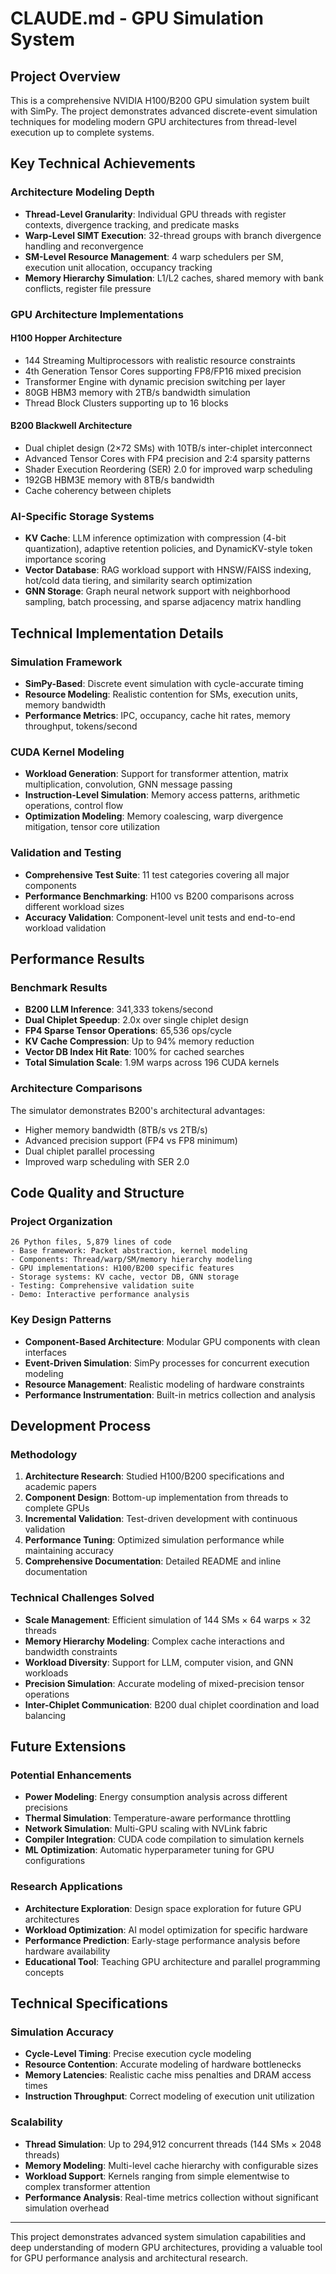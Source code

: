 # CLAUDE.md - GPU Simulation System

## Project Overview
This is a comprehensive NVIDIA H100/B200 GPU simulation system built with SimPy. The project demonstrates advanced discrete-event simulation techniques for modeling modern GPU architectures from thread-level execution up to complete systems.

## Key Technical Achievements

### Architecture Modeling Depth
- **Thread-Level Granularity**: Individual GPU threads with register contexts, divergence tracking, and predicate masks
- **Warp-Level SIMT Execution**: 32-thread groups with branch divergence handling and reconvergence
- **SM-Level Resource Management**: 4 warp schedulers per SM, execution unit allocation, occupancy tracking
- **Memory Hierarchy Simulation**: L1/L2 caches, shared memory with bank conflicts, register file pressure

### GPU Architecture Implementations

#### H100 Hopper Architecture
- 144 Streaming Multiprocessors with realistic resource constraints
- 4th Generation Tensor Cores supporting FP8/FP16 mixed precision
- Transformer Engine with dynamic precision switching per layer
- 80GB HBM3 memory with 2TB/s bandwidth simulation
- Thread Block Clusters supporting up to 16 blocks

#### B200 Blackwell Architecture  
- Dual chiplet design (2×72 SMs) with 10TB/s inter-chiplet interconnect
- Advanced Tensor Cores with FP4 precision and 2:4 sparsity patterns
- Shader Execution Reordering (SER) 2.0 for improved warp scheduling
- 192GB HBM3E memory with 8TB/s bandwidth
- Cache coherency between chiplets

### AI-Specific Storage Systems
- **KV Cache**: LLM inference optimization with compression (4-bit quantization), adaptive retention policies, and DynamicKV-style token importance scoring
- **Vector Database**: RAG workload support with HNSW/FAISS indexing, hot/cold data tiering, and similarity search optimization
- **GNN Storage**: Graph neural network support with neighborhood sampling, batch processing, and sparse adjacency matrix handling

## Technical Implementation Details

### Simulation Framework
- **SimPy-Based**: Discrete event simulation with cycle-accurate timing
- **Resource Modeling**: Realistic contention for SMs, execution units, memory bandwidth
- **Performance Metrics**: IPC, occupancy, cache hit rates, memory throughput, tokens/second

### CUDA Kernel Modeling
- **Workload Generation**: Support for transformer attention, matrix multiplication, convolution, GNN message passing
- **Instruction-Level Simulation**: Memory access patterns, arithmetic operations, control flow
- **Optimization Modeling**: Memory coalescing, warp divergence mitigation, tensor core utilization

### Validation and Testing
- **Comprehensive Test Suite**: 11 test categories covering all major components
- **Performance Benchmarking**: H100 vs B200 comparisons across different workload sizes
- **Accuracy Validation**: Component-level unit tests and end-to-end workload validation

## Performance Results

### Benchmark Results
- **B200 LLM Inference**: 341,333 tokens/second
- **Dual Chiplet Speedup**: 2.0x over single chiplet design
- **FP4 Sparse Tensor Operations**: 65,536 ops/cycle
- **KV Cache Compression**: Up to 94% memory reduction
- **Vector DB Index Hit Rate**: 100% for cached searches
- **Total Simulation Scale**: 1.9M warps across 196 CUDA kernels

### Architecture Comparisons
The simulator demonstrates B200's architectural advantages:
- Higher memory bandwidth (8TB/s vs 2TB/s)
- Advanced precision support (FP4 vs FP8 minimum)
- Dual chiplet parallel processing
- Improved warp scheduling with SER 2.0

## Code Quality and Structure

### Project Organization
```
26 Python files, 5,879 lines of code
- Base framework: Packet abstraction, kernel modeling
- Components: Thread/warp/SM/memory hierarchy modeling  
- GPU implementations: H100/B200 specific features
- Storage systems: KV cache, vector DB, GNN storage
- Testing: Comprehensive validation suite
- Demo: Interactive performance analysis
```

### Key Design Patterns
- **Component-Based Architecture**: Modular GPU components with clean interfaces
- **Event-Driven Simulation**: SimPy processes for concurrent execution modeling
- **Resource Management**: Realistic modeling of hardware constraints
- **Performance Instrumentation**: Built-in metrics collection and analysis

## Development Process

### Methodology
1. **Architecture Research**: Studied H100/B200 specifications and academic papers
2. **Component Design**: Bottom-up implementation from threads to complete GPUs
3. **Incremental Validation**: Test-driven development with continuous validation
4. **Performance Tuning**: Optimized simulation performance while maintaining accuracy
5. **Comprehensive Documentation**: Detailed README and inline documentation

### Technical Challenges Solved
- **Scale Management**: Efficient simulation of 144 SMs × 64 warps × 32 threads
- **Memory Hierarchy Modeling**: Complex cache interactions and bandwidth constraints
- **Workload Diversity**: Support for LLM, computer vision, and GNN workloads
- **Precision Simulation**: Accurate modeling of mixed-precision tensor operations
- **Inter-Chiplet Communication**: B200 dual chiplet coordination and load balancing

## Future Extensions

### Potential Enhancements
- **Power Modeling**: Energy consumption analysis across different precisions
- **Thermal Simulation**: Temperature-aware performance throttling
- **Network Simulation**: Multi-GPU scaling with NVLink fabric
- **Compiler Integration**: CUDA code compilation to simulation kernels
- **ML Optimization**: Automatic hyperparameter tuning for GPU configurations

### Research Applications
- **Architecture Exploration**: Design space exploration for future GPU architectures
- **Workload Optimization**: AI model optimization for specific hardware
- **Performance Prediction**: Early-stage performance analysis before hardware availability
- **Educational Tool**: Teaching GPU architecture and parallel programming concepts

## Technical Specifications

### Simulation Accuracy
- **Cycle-Level Timing**: Precise execution cycle modeling
- **Resource Contention**: Accurate modeling of hardware bottlenecks
- **Memory Latencies**: Realistic cache miss penalties and DRAM access times
- **Instruction Throughput**: Correct modeling of execution unit utilization

### Scalability
- **Thread Simulation**: Up to 294,912 concurrent threads (144 SMs × 2048 threads)
- **Memory Modeling**: Multi-level cache hierarchy with configurable sizes
- **Workload Support**: Kernels ranging from simple elementwise to complex transformer attention
- **Performance Analysis**: Real-time metrics collection without significant simulation overhead

---

This project demonstrates advanced system simulation capabilities and deep understanding of modern GPU architectures, providing a valuable tool for GPU performance analysis and architectural research.
